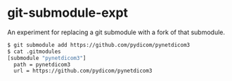 # git-submodule-expt
An experiment for replacing a git submodule with a fork of that submodule.

```bash
$ git submodule add https://github.com/pydicom/pynetdicom3
$ cat .gitmodules
[submodule "pynetdicom3"]
  path = pynetdicom3
  url = https://github.com/pydicom/pynetdicom3
```